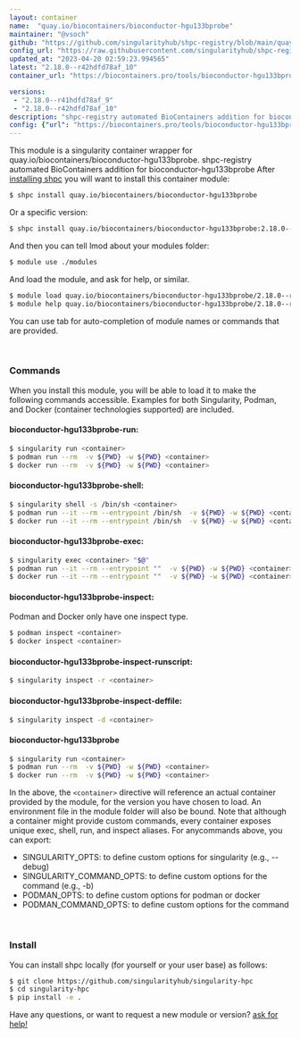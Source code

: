 ```yaml
---
layout: container
name:  "quay.io/biocontainers/bioconductor-hgu133bprobe"
maintainer: "@vsoch"
github: "https://github.com/singularityhub/shpc-registry/blob/main/quay.io/biocontainers/bioconductor-hgu133bprobe/container.yaml"
config_url: "https://raw.githubusercontent.com/singularityhub/shpc-registry/main/quay.io/biocontainers/bioconductor-hgu133bprobe/container.yaml"
updated_at: "2023-04-20 02:59:23.994565"
latest: "2.18.0--r42hdfd78af_10"
container_url: "https://biocontainers.pro/tools/bioconductor-hgu133bprobe"

versions:
 - "2.18.0--r41hdfd78af_9"
 - "2.18.0--r42hdfd78af_10"
description: "shpc-registry automated BioContainers addition for bioconductor-hgu133bprobe"
config: {"url": "https://biocontainers.pro/tools/bioconductor-hgu133bprobe", "maintainer": "@vsoch", "description": "shpc-registry automated BioContainers addition for bioconductor-hgu133bprobe", "latest": {"2.18.0--r42hdfd78af_10": "sha256:ca6cd99e09efbc122484ce1ec50b34447e2cea41c50a53495277c0c24a861a5e"}, "tags": {"2.18.0--r41hdfd78af_9": "sha256:99c2681516ac9b89f735c2c0141fe76d0dbafd81652e46a5c3819f303977bc64", "2.18.0--r42hdfd78af_10": "sha256:ca6cd99e09efbc122484ce1ec50b34447e2cea41c50a53495277c0c24a861a5e"}, "docker": "quay.io/biocontainers/bioconductor-hgu133bprobe"}
---
```


This module is a singularity container wrapper for quay.io/biocontainers/bioconductor-hgu133bprobe.
shpc-registry automated BioContainers addition for bioconductor-hgu133bprobe
After [installing shpc](#install) you will want to install this container module:


```bash
$ shpc install quay.io/biocontainers/bioconductor-hgu133bprobe
```

Or a specific version:

```bash
$ shpc install quay.io/biocontainers/bioconductor-hgu133bprobe:2.18.0--r42hdfd78af_10
```

And then you can tell lmod about your modules folder:

```bash
$ module use ./modules
```

And load the module, and ask for help, or similar.

```bash
$ module load quay.io/biocontainers/bioconductor-hgu133bprobe/2.18.0--r42hdfd78af_10
$ module help quay.io/biocontainers/bioconductor-hgu133bprobe/2.18.0--r42hdfd78af_10
```

You can use tab for auto-completion of module names or commands that are provided.

<br>

### Commands

When you install this module, you will be able to load it to make the following commands accessible.
Examples for both Singularity, Podman, and Docker (container technologies supported) are included.

#### bioconductor-hgu133bprobe-run:

```bash
$ singularity run <container>
$ podman run --rm  -v ${PWD} -w ${PWD} <container>
$ docker run --rm  -v ${PWD} -w ${PWD} <container>
```

#### bioconductor-hgu133bprobe-shell:

```bash
$ singularity shell -s /bin/sh <container>
$ podman run --it --rm --entrypoint /bin/sh  -v ${PWD} -w ${PWD} <container>
$ docker run --it --rm --entrypoint /bin/sh  -v ${PWD} -w ${PWD} <container>
```

#### bioconductor-hgu133bprobe-exec:

```bash
$ singularity exec <container> "$@"
$ podman run --it --rm --entrypoint ""  -v ${PWD} -w ${PWD} <container> "$@"
$ docker run --it --rm --entrypoint ""  -v ${PWD} -w ${PWD} <container> "$@"
```

#### bioconductor-hgu133bprobe-inspect:

Podman and Docker only have one inspect type.

```bash
$ podman inspect <container>
$ docker inspect <container>
```

#### bioconductor-hgu133bprobe-inspect-runscript:

```bash
$ singularity inspect -r <container>
```

#### bioconductor-hgu133bprobe-inspect-deffile:

```bash
$ singularity inspect -d <container>
```



#### bioconductor-hgu133bprobe

```bash
$ singularity run <container>
$ podman run --rm  -v ${PWD} -w ${PWD} <container>
$ docker run --rm  -v ${PWD} -w ${PWD} <container>
```


In the above, the `<container>` directive will reference an actual container provided
by the module, for the version you have chosen to load. An environment file in the
module folder will also be bound. Note that although a container
might provide custom commands, every container exposes unique exec, shell, run, and
inspect aliases. For anycommands above, you can export:

 - SINGULARITY_OPTS: to define custom options for singularity (e.g., --debug)
 - SINGULARITY_COMMAND_OPTS: to define custom options for the command (e.g., -b)
 - PODMAN_OPTS: to define custom options for podman or docker
 - PODMAN_COMMAND_OPTS: to define custom options for the command

<br>

### Install

You can install shpc locally (for yourself or your user base) as follows:

```bash
$ git clone https://github.com/singularityhub/singularity-hpc
$ cd singularity-hpc
$ pip install -e .
```

Have any questions, or want to request a new module or version? [ask for help!](https://github.com/singularityhub/singularity-hpc/issues)